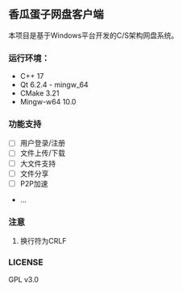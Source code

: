 
## 香瓜蛋子网盘客户端

本项目是基于Windows平台开发的C/S架构网盘系统。

### 运行环境：

- C++ 17 
- Qt 6.2.4 - mingw_64
- CMake 3.21
- Mingw-w64 10.0

### 功能支持

- [ ] 用户登录/注册
- [ ] 文件上传/下载
- [ ] 大文件支持
- [ ] 文件分享
- [ ] P2P加速 
- ...

### 注意

1. 换行符为CRLF

### LICENSE
GPL v3.0
